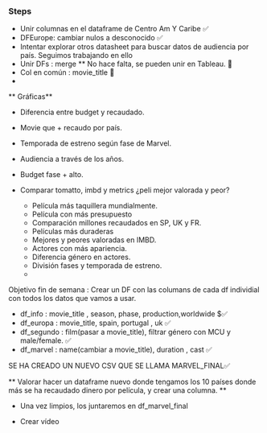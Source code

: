 ###  Steps

- Unir columnas en el dataframe de Centro Am Y Caribe ✅
- DFEurope: cambiar nulos a desconocido ✅
- Intentar explorar otros datasheet para buscar datos de audiencia por país. Seguimos trabajando en ello 
- Unir DFs : merge **  No hace falta, se pueden unir en Tableau. 🧱
- Col en común : movie_title 🚩
- 


** Gráficas** 

 - Diferencia entre budget y recaudado. 
 - Movie que + recaudo por país.
 - Temporada de estreno según fase de Marvel.
 - Audiencia a través de los años.
 - Budget fase + alto. 
 - Comparar tomatto, imbd y metrics ¿peli mejor valorada y peor? 

    - Película más taquillera mundialmente.
    - Película con más presupuesto 
    - Comparación millones recaudados en SP, UK y FR. 
    - Películas más duraderas
    - Mejores y peores valoradas en IMBD.
    - Actores con más apariencia.
    - Diferencia género en actores.
    - División fases y temporada de estreno. 
    -



 Objetivo fin de semana : Crear un DF con las columans de cada df individial con todos los datos que vamos a usar. 

- df_info : movie_title , season, phase, production,worldwide $✅
- df_europa : movie_title, spain, portugal , uk ✅
- df_segundo : film(pasar a movie_title), filtrar género con MCU y male/female. ✅
- df_marvel : name(cambiar a movie_title), duration , cast ✅


SE HA CREADO UN NUEVO CSV QUE SE LLAMA MARVEL_FINAL✅

** Valorar hacer un dataframe nuevo donde tengamos los 10 países donde más se ha recaudado dinero por película, y crear una columna. **

 - Una vez limpios, los juntaremos en df_marvel_final

 - Crear vídeo



